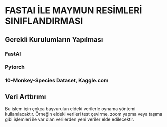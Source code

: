 # FASTAI İLE MAYMUN RESİMLERİ SINIFLANDIRMASI

## Gerekli Kurulumların Yapılması

### FastAI
### Pytorch
### 10-Monkey-Species Dataset, Kaggle.com

## Veri Arttırımı

Bu işlem için çokça başvurulun eldeki verilerle oynama yöntemi kullanılacaktır. Örneğin eldeki verileri test çevirme, zoom yapma veya taşıma gibi işlemleri ile var olan verilerden yeni veriler elde edilecektir.
